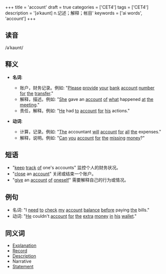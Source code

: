 +++
title = 'account'
draft = true
categories = ['CET4']
tags = ['CET4']
description = '[əˈkaunt] n.记述；解释；帐目'
keywords = ['ai words', 'account']
+++

## 读音
/əˈkaʊnt/

## 释义
- **名词**:
  - 账户，财务记录。例如: "[Please](/post/please/) [provide](/post/provide/) [your](/post/your/) [bank](/post/bank/) [account](/post/account/) [number](/post/number/) [for](/post/for/) [the](/post/the/) [transfer](/post/transfer/)."
  - 解释，描述。例如: "[She](/post/she/) gave an [account](/post/account/) [of](/post/of/) [what](/post/what/) happened [at](/post/at/) [the](/post/the/) [meeting](/post/meeting/)."
  - 责任，解释。例如: "[He](/post/he/) had [to](/post/to/) [account](/post/account/) [for](/post/for/) [his](/post/his/) actions."

- **动词**:
  - 计算，记录。例如: "[The](/post/the/) accountant [will](/post/will/) [account](/post/account/) [for](/post/for/) [all](/post/all/) [the](/post/the/) expenses."
  - 解释，说明。例如: "[Can](/post/can/) [you](/post/you/) [account](/post/account/) [for](/post/for/) [the](/post/the/) [missing](/post/missing/) [money](/post/money/)?"

## 短语
- "[keep](/post/keep/) [track](/post/track/) [of](/post/of/) one's accounts" 监控个人的财务状况。
- "[close](/post/close/) an [account](/post/account/)" 关闭或结束一个账户。
- "[give](/post/give/) an [account](/post/account/) [of](/post/of/) [oneself](/post/oneself/)" 需要解释自己的行为或情况。

## 例句
- 名词: "I [need](/post/need/) [to](/post/to/) [check](/post/check/) [my](/post/my/) [account](/post/account/) [balance](/post/balance/) [before](/post/before/) paying [the](/post/the/) bills."
- 动词: "[He](/post/he/) couldn't [account](/post/account/) [for](/post/for/) [the](/post/the/) [extra](/post/extra/) [money](/post/money/) [in](/post/in/) [his](/post/his/) [wallet](/post/wallet/)."

## 同义词
- [Explanation](/post/explanation/)
- [Record](/post/record/)
- [Description](/post/description/)
- Narrative
- [Statement](/post/statement/)
